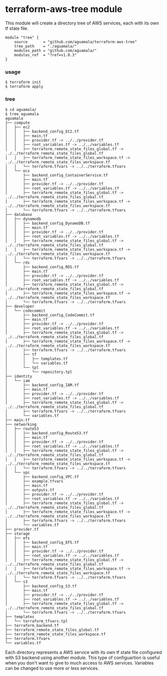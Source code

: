 # terraform-aws-tree module
This module will create a directory tree of AWS services, each with its own tf state file.

```hcl
module "tree" {
    source       = "github.com/aguamala/terraform-aws-tree"
    tree_path    = "./aguamala/"
    modules_path = "github.com/aguamala/"
    modules_ref  = "?ref=v1.0.3"
}
```

### usage  

    $ terraform init
    $ terraform apply

### tree

    $ cd aguamala/
    $ tree aguamala
    aguamala
    ├── compute
    │   ├── ec2
    │   │   ├── backend_config_EC2.tf
    │   │   ├── main.tf
    │   │   ├── provider.tf -> ../../provider.tf
    │   │   ├── root_variables.tf -> ../../variables.tf
    │   │   ├── terraform_remote_state_files_global.tf -> ../../terraform_remote_state_files_global.tf
    │   │   ├── terraform_remote_state_files_workspace.tf -> ../../terraform_remote_state_files_workspace.tf
    │   │   └── terraform.tfvars -> ../../terraform.tfvars
    │   └── ecs
    │       ├── backend_config_ContainerService.tf
    │       ├── main.tf
    │       ├── provider.tf -> ../../provider.tf
    │       ├── root_variables.tf -> ../../variables.tf
    │       ├── terraform_remote_state_files_global.tf -> ../../terraform_remote_state_files_global.tf
    │       ├── terraform_remote_state_files_workspace.tf -> ../../terraform_remote_state_files_workspace.tf
    │       └── terraform.tfvars -> ../../terraform.tfvars
    ├── database
    │   ├── dynamodb
    │   │   ├── backend_config_DynamoDB.tf
    │   │   ├── main.tf
    │   │   ├── provider.tf -> ../../provider.tf
    │   │   ├── root_variables.tf -> ../../variables.tf
    │   │   ├── terraform_remote_state_files_global.tf -> ../../terraform_remote_state_files_global.tf
    │   │   ├── terraform_remote_state_files_workspace.tf -> ../../terraform_remote_state_files_workspace.tf
    │   │   └── terraform.tfvars -> ../../terraform.tfvars
    │   └── rds
    │       ├── backend_config_RDS.tf
    │       ├── main.tf
    │       ├── provider.tf -> ../../provider.tf
    │       ├── root_variables.tf -> ../../variables.tf
    │       ├── terraform_remote_state_files_global.tf -> ../../terraform_remote_state_files_global.tf
    │       ├── terraform_remote_state_files_workspace.tf -> ../../terraform_remote_state_files_workspace.tf
    │       └── terraform.tfvars -> ../../terraform.tfvars
    ├── developer
    │   └── codecommit
    │       ├── backend_config_CodeCommit.tf
    │       ├── main.tf
    │       ├── provider.tf -> ../../provider.tf
    │       ├── root_variables.tf -> ../../variables.tf
    │       ├── terraform_remote_state_files_global.tf -> ../../terraform_remote_state_files_global.tf
    │       ├── terraform_remote_state_files_workspace.tf -> ../../terraform_remote_state_files_workspace.tf
    │       ├── terraform.tfvars -> ../../terraform.tfvars
    │       ├── tf
    │       │   ├── templates.tf
    │       │   └── variables.tf
    │       └── tpl
    │           └── repository.tpl
    ├── identity
    │   └── iam
    │       ├── backend_config_IAM.tf
    │       ├── main.tf
    │       ├── provider.tf -> ../../provider.tf
    │       ├── root_variables.tf -> ../../variables.tf
    │       ├── terraform_remote_state_files_global.tf -> ../../terraform_remote_state_files_global.tf
    │       ├── terraform.tfvars -> ../../terraform.tfvars
    │       └── variables.tf
    ├── main.tf
    ├── networking
    │   ├── route53
    │   │   ├── backend_config_Route53.tf
    │   │   ├── main.tf
    │   │   ├── provider.tf -> ../../provider.tf
    │   │   ├── root_variables.tf -> ../../variables.tf
    │   │   ├── terraform_remote_state_files_global.tf -> ../../terraform_remote_state_files_global.tf
    │   │   ├── terraform_remote_state_files_workspace.tf -> ../../terraform_remote_state_files_workspace.tf
    │   │   └── terraform.tfvars -> ../../terraform.tfvars
    │   └── vpc
    │       ├── backend_config_VPC.tf
    │       ├── example.tfvars
    │       ├── main.tf
    │       ├── outputs.tf
    │       ├── provider.tf -> ../../provider.tf
    │       ├── root_variables.tf -> ../../variables.tf
    │       ├── terraform_remote_state_files_global.tf -> ../../terraform_remote_state_files_global.tf
    │       ├── terraform_remote_state_files_workspace.tf -> ../../terraform_remote_state_files_workspace.tf
    │       ├── terraform.tfvars -> ../../terraform.tfvars
    │       └── variables.tf
    ├── provider.tf
    ├── storage
    │   ├── efs
    │   │   ├── backend_config_EFS.tf
    │   │   ├── main.tf
    │   │   ├── provider.tf -> ../../provider.tf
    │   │   ├── root_variables.tf -> ../../variables.tf
    │   │   ├── terraform_remote_state_files_global.tf -> ../../terraform_remote_state_files_global.tf
    │   │   ├── terraform_remote_state_files_workspace.tf -> ../../terraform_remote_state_files_workspace.tf
    │   │   └── terraform.tfvars -> ../../terraform.tfvars
    │   └── s3
    │       ├── backend_config_S3.tf
    │       ├── main.tf
    │       ├── provider.tf -> ../../provider.tf
    │       ├── root_variables.tf -> ../../variables.tf
    │       ├── terraform_remote_state_files_global.tf -> ../../terraform_remote_state_files_global.tf
    │       └── terraform.tfvars -> ../../terraform.tfvars
    ├── templates
    │   └── terraform_tfvars.tpl
    ├── terraform_backend.tf
    ├── terraform_remote_state_files_global.tf
    ├── terraform_remote_state_files_workspace.tf
    ├── terraform.tfvars
    └── variables.tf

Each directory represents a AWS service with its own tf state file configured with S3 backend using another module.
This type of configuartion is useful when you don't want to give to much access to AWS services.
Variables can be changed to use more or less services.